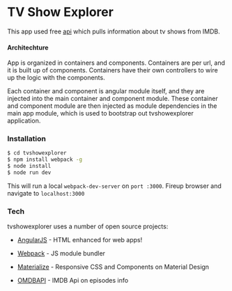 # TV Show Explorer
This app used free [api](https://www.omdbapi.com/) which pulls information about tv shows from IMDB.

#### Architechture
App is organized in containers and components. Containers are per url, and it is built up of components. Containers have their own controllers to wire up the logic with the components.

Each container and component is angular module itself, and they are injected into the main container and component module. These container and component module are then injected as module dependencies in the main app module, which is used to bootstrap out tvshowexplorer application.

### Installation
```sh
$ cd tvshowexplorer
$ npm install webpack -g
$ node install
$ node run dev
```

This will run a local `webpack-dev-server` on `port :3000`. Fireup browser and navigate to `localhost:3000`

### Tech

tvshowexplorer uses a number of open source projects:

* [AngularJS] - HTML enhanced for web apps!
* [Webpack] - JS module bundler
* [Materialize] - Responsive CSS and Components on Material Design
* [OMDBAPI] - IMDB Api on episodes info

   [AngularJS]: <http://angularjs.org>
   [Webpack]: <https://webpack.github.io/>
   [Materialize]: <http://materializecss.com/>
   [OMDBAPI]: <https://www.omdbapi.com/>
